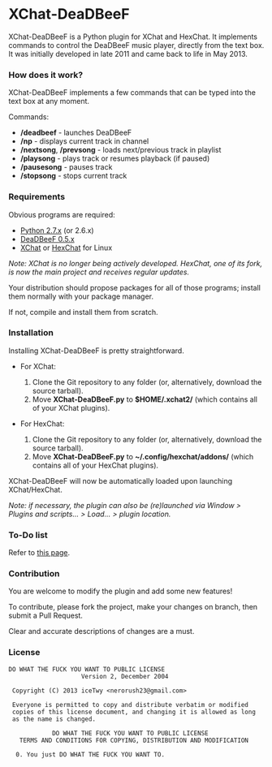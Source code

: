 # XChat-DeaDBeeF
XChat-DeaDBeeF is a Python plugin for XChat and HexChat. It implements commands to control the DeaDBeeF music player, directly from the text box.
It was initially developed in late 2011 and came back to life in May 2013.

###  How does it work?

XChat-DeaDBeeF implements a few commands that can be typed into the text box at any moment. 

Commands:

* **/deadbeef** - launches DeaDBeeF
* **/np** - displays current track in channel
* **/nextsong**, **/prevsong** - loads next/previous track in playlist
* **/playsong** - plays track or resumes playback (if paused)
* **/pausesong** - pauses track
* **/stopsong** - stops current track

### Requirements

Obvious programs are required:

* [Python 2.7.x](http://www.python.org/getit/ "Download Python") (or 2.6.x)
* [DeaDBeeF 0.5.x](http://deadbeef.sourceforge.net/download.html "DeaDBeeF - Ultimate Music Player For GNU/Linux")
* [XChat](http://sourceforge.net/projects/xchat/files/ "X-Chat - Browse Files at SourceForge.net") or [HexChat](http://hexchat.org/downloads.html "Downloads - HexChat") for Linux

_Note: XChat is no longer being actively developed. HexChat, one of its fork, is now the main project and receives regular updates._

Your distribution should propose packages for all of those programs; install them normally with your package manager.

If not, compile and install them from scratch.

### Installation

Installing XChat-DeaDBeeF is pretty straightforward.

* For XChat:
    1. Clone the Git repository to any folder (or, alternatively, download the source tarball).
    2. Move **XChat-DeaDBeeF.py** to **$HOME/.xchat2/** (which contains all of your XChat plugins).

* For HexChat:
    1. Clone the Git repository to any folder (or, alternatively, download the source tarball).
    2. Move **XChat-DeaDBeeF.py** to **~/.config/hexchat/addons/** (which contains all of your HexChat plugins).

XChat-DeaDBeeF will now be automatically loaded upon launching XChat/HexChat.

_Note: if necessary, the plugin can also be (re)launched via Window > Plugins and scripts... > Load... > plugin location._

### To-Do list

Refer to [this page](https://github.com/iceTwy/xchat-deadbeef/blob/master/TODO.md "TO-DO List").

### Contribution

You are welcome to modify the plugin and add some new features!

To contribute, please fork the project, make your changes on branch, then submit a Pull Request. 

Clear and accurate descriptions of changes are a must.

### License

```
DO WHAT THE FUCK YOU WANT TO PUBLIC LICENSE
                    Version 2, December 2004

 Copyright (C) 2013 iceTwy <nerorush23@gmail.com>

 Everyone is permitted to copy and distribute verbatim or modified
 copies of this license document, and changing it is allowed as long
 as the name is changed.

            DO WHAT THE FUCK YOU WANT TO PUBLIC LICENSE
   TERMS AND CONDITIONS FOR COPYING, DISTRIBUTION AND MODIFICATION

  0. You just DO WHAT THE FUCK YOU WANT TO.
```
